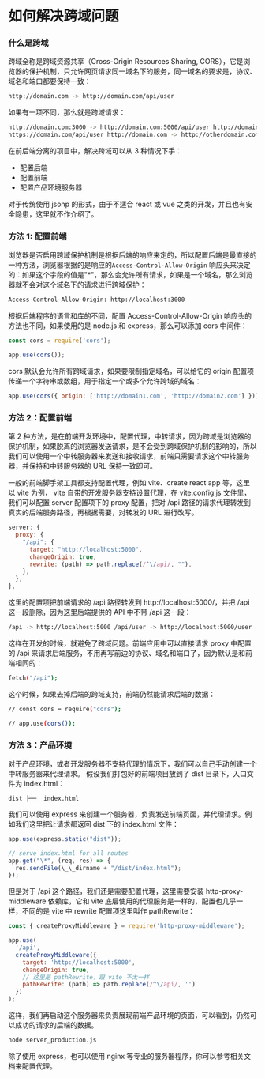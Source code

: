 # 如何解决跨域问题

### 什么是跨域

跨域全称是跨域资源共享（Cross-Origin Resources Sharing, CORS），它是浏览器的保护机制，只允许网页请求同一域名下的服务，同一域名的要求是，协议、域名和端口都要保持一致：

```bash
http://domain.com -> http://domain.com/api/user
```

如果有一项不同，那么就是跨域请求：

```bash
http://domain.com:3000 -> http://domain.com:5000/api/user http://domain.com ->
https://domain.com/api/user http://domain.com -> http://otherdomain.com/api/user
```

在前后端分离的项目中，解决跨域可以从 3 种情况下手：

- 配置后端
- 配置前端
- 配置产品环境服务器

对于传统使用 jsonp 的形式，由于不适合 react 或 vue 之类的开发，并且也有安全隐患，这里就不作介绍了。

### 方法 1: 配置前端

浏览器是否启用跨域保护机制是根据后端的响应来定的，所以配置后端是最直接的一种方法，浏览器根据的是响应的`Access-Control-Allow-Origin` 响应头来决定的：如果这个字段的值是"\*"，那么会允许所有请求，如果是一个域名，那么浏览器就不会对这个域名下的请求进行跨域保护：

```bash
Access-Control-Allow-Origin: http://localhost:3000
```

根据后端程序的语言和库的不同，配置 Access-Control-Allow-Origin 响应头的方法也不同，如果使用的是 node.js 和 express，那么可以添加 cors 中间件：

```javascript
const cors = require('cors');

app.use(cors());
```

cors 默认会允许所有跨域请求，如果要限制指定域名，可以给它的 origin 配置项传递一个字符串或数组，用于指定一个或多个允许跨域的域名：

```javascript
app.use(cors({ origin: ['http://domain1.com', 'http://domain2.com'] }));
```

### 方法 2：配置前端

第 2 种方法，是在前端开发环境中，配置代理，中转请求，因为跨域是浏览器的保护机制，如果脱离的浏览器发送请求，是不会受到跨域保护机制的影响的，所以我们可以使用一个中转服务器来发送和接收请求，前端只需要请求这个中转服务器，并保持和中转服务器的 URL 保持一致即可。​

一般的前端脚手架工具都支持配置代理，例如 vite、create react app 等，这里以 vite 为例， vite 自带的开发服务器支持设置代理，在 vite.config.js 文件里，我们可以配置 server 配置项下的 proxy 配置，把对 /api 路径的请求代理转发到真实的后端服务路径，再根据需要，对转发的 URL 进行改写。

```javascript
server: {
  proxy: {
    "/api": {
      target: "http://localhost:5000",
      changeOrigin: true,
      rewrite: (path) => path.replace(/^\/api/, ""),
    },
  },
},
```

这里的配置项把前端请求的 /api 路径转发到 http://localhost:5000/，并把 /api 这一段删除，因为这里后端提供的 API 中不带 /api 这一段：

```bash
/api -> http://localhost:5000 /api/user -> http://localhost:5000/user
```

这样在开发的时候，就避免了跨域问题。前端应用中可以直接请求 proxy 中配置的 /api 来请求后端服务，不用再写前边的协议、域名和端口了，因为默认是和前端相同的：

```bash
fetch("/api");
```

这个时候，如果去掉后端的跨域支持，前端仍然能请求后端的数据：

```bash
// const cors = require("cors");

// app.use(cors());
```

### 方法 3：产品环境

对于产品环境，或者开发服务器不支持代理的情况下，我们可以自己手动创建一个中转服务器来代理请求。 假设我们打包好的前端项目放到了 dist 目录下，入口文件为 index.html：

```shell
dist ├──  index.html
```

我们可以使用 express 来创建一个服务器，负责发送前端页面，并代理请求。例如我们这里把让请求都返回 dist 下的 index.html 文件：

```javascript
app.use(express.static("dist"));

// serve index.html for all routes
app.get("\*", (req, res) => {
  res.sendFile(\_\_dirname + "/dist/index.html");
});
```

但是对于 /api 这个路径，我们还是需要配置代理，这里需要安装 http-proxy-middleware 依赖库，它和 vite 底层使用的代理服务是一样的，配置也几乎一样，不同的是 vite 中 rewrite 配置项这里叫作 pathRewrite：

```javascript
const { createProxyMiddleware } = require('http-proxy-middleware');

app.use(
  '/api',
  createProxyMiddleware({
    target: 'http://localhost:5000',
    changeOrigin: true,
    // 这里是 pathRewrite，跟 vite 不太一样
    pathRewrite: (path) => path.replace(/^\/api/, '')
  })
);
```

这样，我们再启动这个服务器来负责展现前端产品环境的页面，可以看到，仍然可以成功的请求的后端的数据。

```bash
node server_production.js
```

除了使用 express，也可以使用 nginx 等专业的服务器程序，你可以参考相关文档来配置代理。

